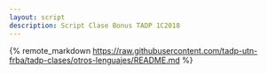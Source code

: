 ```yaml
---
layout: script
description: Script Clase Bonus TADP 1C2018
---
```


{% remote_markdown https://raw.githubusercontent.com/tadp-utn-frba/tadp-clases/otros-lenguajes/README.md %}
